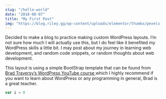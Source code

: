 ```yaml
---
slug: "/hello-world"
date: "2018-08-07"
title: "My First Post"
img: "https://blog.riley.gg/wp-content/uploads/elementor/thumbs/pexels-photo-o1ojckl0efl8iv51r91z9jtm39v5wjq20adie62s20.jpg"
---
```


Decided to make a blog to practice making custom WordPress layouts. I’m not sure how much I will actually use this, but I do feel like it benefited my WordPress skills a little bit. I may post about my journey in learning web development, and random code snippets, or random thoughts about web development.

This layout is using a simple BootStrap template that can be found from <a href="https://www.youtube.com/watch?v=2Zt8va_6HRk&list=PLillGF-RfqbaKe3TWtwDW8vYV2MHIFPEi" target="_blank">Brad Traversy’s WordPress YouTube course </a> which I highly recommend if you want to learn about WordPress or any programming in general, Brad is a great teacher.

```js
var i = 0
```
